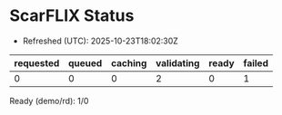 ﻿# ScarFLIX Status

* Refreshed (UTC): 2025-10-23T18:02:30Z

| requested | queued | caching | validating | ready | failed |
|-----------|--------|---------|------------|-------|--------|
| 0 | 0 | 0 | 2 | 0 | 1 |

Ready (demo/rd): 1/0
